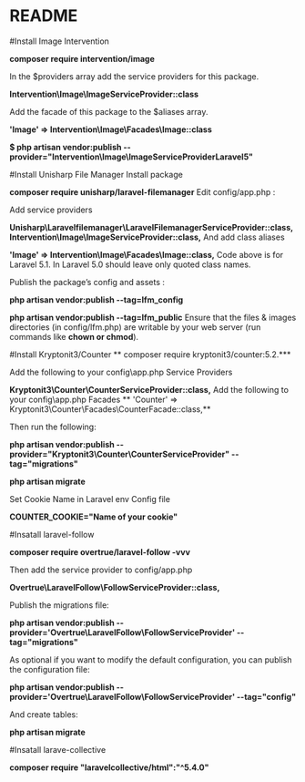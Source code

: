 # README #

#Install Image Intervention

**composer require intervention/image**

In the $providers array add the service providers for this package.


  
**Intervention\Image\ImageServiceProvider::class**

Add the facade of this package to the $aliases array.


  
**'Image' => Intervention\Image\Facades\Image::class**

**$ php artisan vendor:publish --provider="Intervention\Image\ImageServiceProviderLaravel5"**

#Install Unisharp File Manager
Install package

 **composer require unisharp/laravel-filemanager**
Edit config/app.php :

Add service providers

 **Unisharp\Laravelfilemanager\LaravelFilemanagerServiceProvider::class,
 Intervention\Image\ImageServiceProvider::class,**
And add class aliases

 **'Image' => Intervention\Image\Facades\Image::class,**
Code above is for Laravel 5.1. In Laravel 5.0 should leave only quoted class names.

Publish the package’s config and assets :

 **php artisan vendor:publish --tag=lfm_config**

 **php artisan vendor:publish --tag=lfm_public**
Ensure that the files & images directories (in config/lfm.php) are writable by your web server (run commands like **chown or chmod**).


#Install Kryptonit3/Counter
**
composer require kryptonit3/counter:5.2.***

Add the following to your config\app.php Service Providers

**Kryptonit3\Counter\CounterServiceProvider::class,**
Add the following to your config\app.php Facades
**
'Counter' => Kryptonit3\Counter\Facades\CounterFacade::class,**

Then run the following:

**php artisan vendor:publish --provider="Kryptonit3\Counter\CounterServiceProvider" --tag="migrations"**

**php artisan migrate**

Set Cookie Name in Laravel env Config file

**COUNTER_COOKIE="Name of your cookie"**

#Insatall laravel-follow

**composer require overtrue/laravel-follow -vvv**

Then add the service provider to config/app.php

**Overtrue\LaravelFollow\FollowServiceProvider::class,**

Publish the migrations file:

**php artisan vendor:publish --provider='Overtrue\LaravelFollow\FollowServiceProvider' --tag="migrations"**

As optional if you want to modify the default configuration, you can publish the configuration file:

**php artisan vendor:publish --provider='Overtrue\LaravelFollow\FollowServiceProvider' --tag="config"**

And create tables:

**php artisan migrate**

#Insatall larave-collective

**composer require "laravelcollective/html":"^5.4.0"**